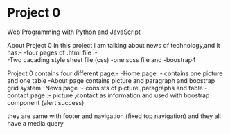 # Project 0

Web Programming with Python and JavaScript

About Project 0
In this project i am talking about news of technology,and it has:-
-four pages of .html file :-	
-Two cacading style sheet file (css) 
-one scss file and 
-boostrap4 

Project 0 contains four different page:-
  -Home page :-
	contains one picture and one table 
  -About page
	contains  picture and paragraph and boostrap grid system
  -News page :-
	consists of picture ,paragraphs and table
  -contact page	:-
	picture ,contact as information and used with boostrap component (alert success)




 they are same with footer and navigation (fixed top navigation)
 and they all have a media query
